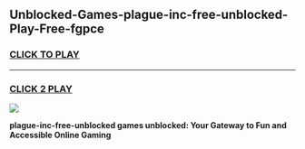 
## Unblocked-Games-plague-inc-free-unblocked-Play-Free-fgpce
<h3>
<a href="https://premium76.site?title=plague-inc-free-unblocked&ref=23A">CLICK TO PLAY</a></h3>
<hr>

<h3>
<a href="https://premium76.site?title=plague-inc-free-unblocked&ref=23A">CLICK 2 PLAY</a>
  
</h3>

<a href="https://premium76.site?title=plague-inc-free-unblocked&ref=23A"><img src="https://clearcache.store/games.png"></a>


**plague-inc-free-unblocked games unblocked: Your Gateway to Fun and Accessible Online Gaming**
